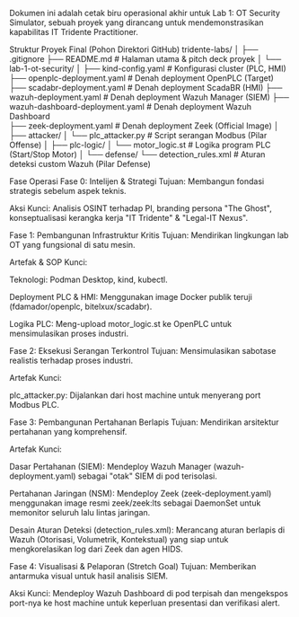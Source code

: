 Dokumen ini adalah cetak biru operasional akhir untuk Lab 1: OT Security Simulator, sebuah proyek yang dirancang untuk mendemonstrasikan kapabilitas IT Tridente Practitioner.

Struktur Proyek Final (Pohon Direktori GitHub)
tridente-labs/
│
├── .gitignore
├── README.md             # Halaman utama & pitch deck proyek
│
└── lab-1-ot-security/
    │
    ├── kind-config.yaml      # Konfigurasi cluster (PLC, HMI)
    ├── openplc-deployment.yaml # Denah deployment OpenPLC (Target)
    ├── scadabr-deployment.yaml # Denah deployment ScadaBR (HMI)
    ├── wazuh-deployment.yaml   # Denah deployment Wazuh Manager (SIEM)
    ├── wazuh-dashboard-deployment.yaml   # Denah deployment Wazuh Dashboard	
    ├── zeek-deployment.yaml    # Denah deployment Zeek (Official Image)
    │
    ├── attacker/
    │   └── plc_attacker.py     # Script serangan Modbus (Pilar Offense)
    │
    ├── plc-logic/
    │   └── motor_logic.st      # Logika program PLC (Start/Stop Motor)
    │
    └── defense/
        └── detection_rules.xml   # Aturan deteksi custom Wazuh (Pilar Defense)

Fase Operasi
Fase 0: Intelijen & Strategi
Tujuan: Membangun fondasi strategis sebelum aspek teknis.

Aksi Kunci: Analisis OSINT terhadap PI, branding persona "The Ghost", konseptualisasi kerangka kerja "IT Tridente" & "Legal-IT Nexus".

Fase 1: Pembangunan Infrastruktur Kritis
Tujuan: Mendirikan lingkungan lab OT yang fungsional di satu mesin.

Artefak & SOP Kunci:

Teknologi: Podman Desktop, kind, kubectl.

Deployment PLC & HMI: Menggunakan image Docker publik teruji (fdamador/openplc, bitelxux/scadabr).

Logika PLC: Meng-upload motor_logic.st ke OpenPLC untuk mensimulasikan proses industri.

Fase 2: Eksekusi Serangan Terkontrol
Tujuan: Mensimulasikan sabotase realistis terhadap proses industri.

Artefak Kunci:

plc_attacker.py: Dijalankan dari host machine untuk menyerang port Modbus PLC.

Fase 3: Pembangunan Pertahanan Berlapis
Tujuan: Mendirikan arsitektur pertahanan yang komprehensif.

Artefak Kunci:

Dasar Pertahanan (SIEM): Mendeploy Wazuh Manager (wazuh-deployment.yaml) sebagai "otak" SIEM di pod terisolasi.

Pertahanan Jaringan (NSM): Mendeploy Zeek (zeek-deployment.yaml) menggunakan image resmi zeek/zeek:lts sebagai DaemonSet untuk memonitor seluruh lalu lintas jaringan.

Desain Aturan Deteksi (detection_rules.xml): Merancang aturan berlapis di Wazuh (Otorisasi, Volumetrik, Kontekstual) yang siap untuk mengkorelasikan log dari Zeek dan agen HIDS.

Fase 4: Visualisasi & Pelaporan (Stretch Goal)
Tujuan: Memberikan antarmuka visual untuk hasil analisis SIEM.

Aksi Kunci: Mendeploy Wazuh Dashboard di pod terpisah dan mengekspos port-nya ke host machine untuk keperluan presentasi dan verifikasi alert.